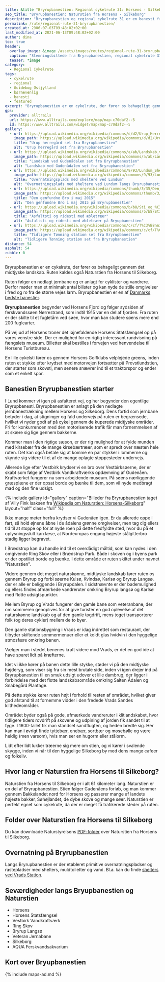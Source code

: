 ```yaml
---
title: &title "Bryrupbanestien: Regional cykelrute 31: Horsens - Silkeborg"
seo_title: "Bryrupbanestien: Naturstien fra Horsens - Silkeborg"
description: "Bryrupbanestien og regional cykelrute 31 er en banesti fra Horsens til Silkeborg. Naturstien følger en nedlagt jernbane og er perfekt til en cykeltur. Fri for biler og ..."
permalink: /rute/regional-rute-31-bryrupbanestien/
created_at: 2006-07-03T09:48:02+02:00
last_modified_at: 2021-06-13T09:48:02+02:00
author: dina
toc: true
header:
  overlay_image: &image /assets/images/routes/regional-rute-31-bryrupbanestien.jpg
  caption: "Stemningsbillede fra Bryrupbanestien, regional cykelrute 31. Naturstien fra Horsens til Silkeborg"
  teaser: *image
category:
  - Regional Cykelrute
tags:
  - cykelrute
  - regional
  - Guidebog Østjylland
  - børnevenlig
  - banesti
  - featured
excerpt: "Bryrupbanestien er en cykelrute, der fører os behageligt gennem det midtjyske landskab. Ruten kaldes også Naturstien fra Horsens til Silkeborg. Ruten følger en nedlagt jernbane og er anlagt for cyklister og vandrere. Derfor møder man et minimalt antal bilister og kan nyde de stille omgivelser i fred og ro fra de større vejes larm."
gps:
  provider: alltrails
  url: https://www.alltrails.com/explore/map/map-c70daf2--5
  id: https://www.alltrails.com/widget/map/map-c70daf2--5
gallery:
  - url: https://upload.wikimedia.org/wikipedia/commons/d/d2/Urup_Herreg%C3%A5rd.jpg
    image_path: https://upload.wikimedia.org/wikipedia/commons/d/d2/Urup_Herreg%C3%A5rd.jpg
    title: "Urup herregård set fra Bryrupbanestien"
    alt: "Urup herregård set fra Bryrupbanestien"
  - url: https://upload.wikimedia.org/wikipedia/commons/a/ab/Landskab_ved_Guden%C3%A5sdalen.jpg
    image_path: https://upload.wikimedia.org/wikipedia/commons/a/ab/Landskab_ved_Guden%C3%A5sdalen.jpg
    title: "Landskab ved Gudenådalen set fra Bryrupbanestien"
    alt: "Landskab ved Gudenådalen set fra Bryrupbanestien"
  - url: https://upload.wikimedia.org/wikipedia/commons/9/93/Lundum_Shelterplads.jpg
    image_path: https://upload.wikimedia.org/wikipedia/commons/9/93/Lundum_Shelterplads.jpg
    title: "Overnatningsplads med sheltere ved Lundum"
    alt: "Overnatningsplads med sheltere ved Lundum langs Bryrupbanestien"
  - url: https://upload.wikimedia.org/wikipedia/commons/thumb/3/35/Den_genfundne_jernbanebro_3.jpg/1280px-Den_genfundne_jernbanebro_3.jpg
    image_path: https://upload.wikimedia.org/wikipedia/commons/thumb/3/35/Den_genfundne_jernbanebro_3.jpg/1280px-Den_genfundne_jernbanebro_3.jpg
    title: "Den genfundne Bro i maj 2015"
    alt: "Den genfundne Bro i maj 2015 på Bryrupbanestien"
  - url: https://upload.wikimedia.org/wikipedia/commons/b/b8/Sti_og_%C3%A6bler.jpg
    image_path: https://upload.wikimedia.org/wikipedia/commons/b/b8/Sti_og_%C3%A6bler.jpg
    title: "Asfaltsti og ridesti med æbletræer"
    alt: "Asfaltsti og ridesti med æbletræer på Bryupbanestien"
  - url: https://upload.wikimedia.org/wikipedia/commons/c/cf/T%C3%B8nning_station.jpg
    image_path: https://upload.wikimedia.org/wikipedia/commons/c/cf/T%C3%B8nning_station.jpg
    title: "Tidligere Tønning station set fra Bryrupbanestien"
    alt: "Tidligere Tønning station set fra Bryrupbanestien"
distance: 54
asphalt: 54
rubble: 0
---
```


Bryrupbanestien er en cykelrute, der fører os behageligt gennem det midtjyske landskab. Ruten kaldes også Naturstien fra Horsens til Silkeborg.

Ruten følger en nedlagt jernbane og er anlagt for cyklister og vandrere. Derfor møder man et minimalt antal bilister og kan nyde de stille omgivelser i fred og ro fra de større vejes larm. Bryrupbanestien er en af [Danmarks bedste banestier](/banestier-i-danmark/).

**Bryrupbanestien** begynder ved Horsens Fjord og følger sydsiden af ferskvandssøen Nørrestrand, som indtil 1915 var en del af fjorden. Fra ruten er der skilte til et fugletårn ved søen, hvor man kan studere søens mere end 200 fuglearter.

På vej ud af Horsens troner det iøjnefaldende Horsens Statsfængsel op på vores venstre side. Der er mulighed for en rigtig interessant rundvisning på fængslets museum. Billetter skal bestilles i forvejen ved henvendelse til Horsens Turistbureau.

En lille cykelsti fører os gennem Horsens Golfklubs velplejede greens, inden ruten et stykke efter krydset med motorvejen fortsætter på Provstlundstien, der starter som skovsti, men senere snævrer ind til et traktorspor og ender som et enkelt spor.

## Banestien Bryrupbanestien starter

I Lund kommer vi igen på asfalteret vej, og her begynder den egentlige Bryrupbanesti. Bryrupbanestien er anlagt på den nedlagte jernbanestrækning mellem Horsens og Silkeborg. Dens fortid som jernbane betyder i dag, at stigninger og fald undervejs på ruten er begrænsede, hvilket vi nyder godt af på cykel gennem de kuperede midtjyske områder. Fri for konkurrencen med den motoriserede trafik får man fornemmelsen af at skære sig lige gennem bakkerne.

Kommer man i den rigtige sæson, er der rig mulighed for at fylde munden med kirsebær fra de mange kirsebærtræer, som er spredt over næsten hele ruten. Det kan også betale sig at komme en par stykker i lommerne og skynde sig videre til et af de mange oplagte stoppesteder undervejs.

Allerede lige efter Vestbirk krydser vi en bro over Vestbirksøerne, der er skabt som følge af Vestbirk Vandkraftværks opdæmning af Gudenåen. Kraftværket fungerer nu som arbejdende museum. På søens nærliggende græsplæne er der opsat borde og bænke til dem, som vil nyde medbragt mad og den fine udsigt.

{% include gallery id="gallery" caption="Billeder fra Bryrupbanestien taget af Villy Fink Isaksen fra [Wikipedia om Naturstien: Horsens-Silkeborg](https://da.wikipedia.org/wiki/Naturstien_Horsens-Silkeborg)" layout="half" class="full" %}

Ikke mange meter herfra krydser vi Gudenåen igen. Er du allerede oppe i fart, så hold øjnene åbne i de ådalens grønne omgivelser, men tag dig ellers tid til at stoppe op for at nyde roen på dette fredfyldte sted, hvor du på et oplysningsskilt kan læse, at Nordeuropas engang højeste stålgitterbro stadig ligger begravet.

I Brædstrup kan du handle ind til et overdådigt måltid, som kan nydes i den omgivende Ring Skov eller i Brædstrup Park. Både i skoven og i byens park er der opstillet borde og bænke. I dette område er ruten skiltet under navnet "Naturstien".

Videre gennem det meget naturskønne, midtjyske landskab fører ruten os gennem Bryrup og forbi søerne Kulsø, Kvindsø, Karlsø og Bryrup Langsø, der er alle er beliggende i Bryrupdalen. I sidstnævnte er der bademulighed og ellers findes afmærkede vandreruter omkring Bryrup langsø og Karlsø med flotte udsigtspunkter.

Mellem Bryrup og Vrads fungerer den gamle bane som veteranbane, der om sommeren genoplives for at give turister en god oplevelse af det naturskønne landskab og af den gamle togdrift, mens toget transporterer folk (og deres cykler) mellem de to byer.

Den gamle stationsbygning i Vrads er idag indrettet som restaurant, der tilbyder skiftende sommermenuer eller et koldt glas hvidvin i den hyggelige atmosfære omkring banen.

Vælger man i stedet benenes kraft videre mod Vrads, er det en god ide at have sparet lidt på kræfterne. 

Idet vi ikke kører på banen dette lille stykke, støder vi på den midtjyske højderyg, som viser sig fra sin mest brutale side, inden vi igen drejer ind på Bryrupbanestien til en smuk udsigt udover et lille dambrug, der ligger i forbindelse med det flotte landskabsområde omkring Salten Ådalen og Snabegård Plantage.

På dette stykke kører ruten højt i forhold til resten af området, hvilket giver god afstand til at fornemme vidder i den fredede Vrads Sandes klithedeområder.

Området byder også på gode, afmærkede vandreruter i klitlandskabet, hvor tidligere tiders rovdrift på skovene og udpining af jorden fik sandet til at fyge. l 1800-tallet fik man standset sandflugten, og heden bredte sig. Her kan man i øvrigt finde tyttebær, enebær, sortbær og mosebølle og være heldig (men varsom), hvis man ser en hugorm eller stålorm.

Lidt efter lidt lukker træerne sig mere om stien, og vi kører i svalende skygge, inden vi når til den hyggelige Silkeborg by med dens mange cafeer og folkeliv.

## Hvor lang er Naturstien fra Horsens til Silkeborg?

Naturstien fra Horsens til Silkeborg er i alt 61 kilometer lang. Naturstien er en del af Bryrupbanestien. Stien følger Gudenåens forløb, og man kommer gennem Bakkelandet nord for Horsens og passerer mange af landets højeste bakker, Søhøjlandet, de dybe skove og mange søer. Naturstien er perfekt egnet som cykelrute, da der er meget få trafikerede steder på ruten.

## Folder over Naturstien fra Horsens til Silkeborg

Du kan downloade Naturstyrelsens [PDF-folder](https://naturstyrelsen.dk/media/nst/67357/26_Horsens-Silkeborg_A3.pdf) over Naturstien fra Horsens til Silkeborg.

## Overnatning på Bryrupbanestien

Langs Bryrupbanestien er der etableret primitive overnatningspladser og rastepladser med shelters, muldtoiletter og vand. Bl.a. kan du finde [shelters ved Vrads Station](https://www.visitsilkeborg.dk/silkeborg/udforsk/shelters-v-bryrupbanestien-vrads-station-gdk922843).

## Seværdigheder langs Bryupbanestien og Naturstien

- Horsens
- Horsens Statsfængsel
- Vestbirk Vandkraftværk
- Ring Skov
- Bryrup Langsø
- Veteran Jernabane
- Silkeborg
- AQUA Ferskvandsakvarium

## Kort over Bryupbanestien

{% include maps-ad.md %}
